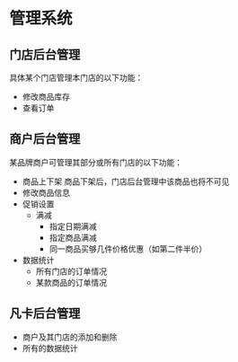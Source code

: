 # 管理系统

## 门店后台管理
具体某个门店管理本门店的以下功能：
* 修改商品库存
* 查看订单

## 商户后台管理
某品牌商户可管理其部分或所有门店的以下功能：
* 商品上下架
    商品下架后，门店后台管理中该商品也将不可见
* 修改商品信息
* 促销设置
    * 满减
        * 指定日期满减
        * 指定商品满减
        * 同一商品买够几件价格优惠（如第二件半价）
* 数据统计
    * 所有门店的订单情况
    * 某款商品的订单情况

## 凡卡后台管理
* 商户及其门店的添加和删除
* 所有的数据统计
